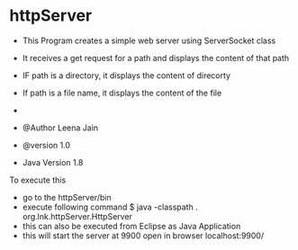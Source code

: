 # httpServer
 * This Program creates a simple web server using ServerSocket class
 * It receives a get request for a path and displays the content of that path
 * IF path is a directory, it displays the content of direcorty
 * If path is a file name, it displays the content of the file 
 *
 * @Author   Leena Jain
 * @version  1.0 
 
 * Java Version 1.8



To execute this 

- go to the httpServer/bin
- execute following command 
   $ java -classpath . org.lnk.httpServer.HttpServer
- this can also be executed  from Eclipse as Java Application
- this will start the server at 9900
  open in browser localhost:9900/